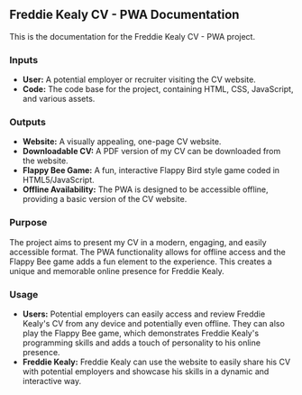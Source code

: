 ## Freddie Kealy CV -  PWA Documentation 

This is the documentation for the Freddie Kealy CV - PWA project. 

### Inputs

* **User:** A potential employer or recruiter visiting the CV website.
* **Code:** The code base for the project, containing HTML, CSS, JavaScript, and various assets.

### Outputs

* **Website:** A visually appealing, one-page CV website. 
* **Downloadable CV:** A PDF version of my CV can be downloaded from the website.
* **Flappy Bee Game:** A fun, interactive Flappy Bird style game coded in HTML5/JavaScript.
* **Offline Availability:** The PWA is designed to be accessible offline, providing a basic version of the CV website.

### Purpose

The project aims to present my CV in a modern, engaging, and easily accessible format. The PWA functionality allows for offline access and the Flappy Bee game adds a fun element to the experience. This creates a unique and memorable online presence for Freddie Kealy. 

### Usage

* **Users:** Potential employers can easily access and review Freddie Kealy's CV from any device and potentially even offline. They can also play the Flappy Bee game, which demonstrates Freddie Kealy's programming skills and adds a touch of personality to his online presence. 
* **Freddie Kealy:** Freddie Kealy can use the website to easily share his CV with potential employers and showcase his skills in a dynamic and interactive way.
